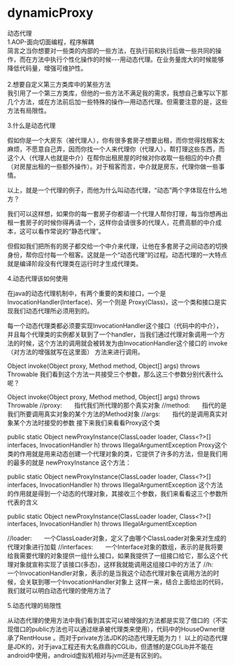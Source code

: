 # dynamicProxy
动态代理<br/>
1.AOP-面向切面编程，程序解耦<br/>
    简言之当你想要对一些类的内部的一些方法，在执行前和执行后做一些共同的操作，而在方法中执行个性化操作的时候---用动态代理。在业务量庞大的时候能够降低代码量，增强可维护性。
<br/><br/>
2.想要自定义第三方类库中的某些方法<br/>
    我引用了一个第三方类库，但他的一些方法不满足我的需求，我想自己重写以下那几个方法，或在方法前后加一些特殊的操作—用动态代理。但需要注意的是，这些方法有局限性。
    
3.什么是动态代理<br/>

假如你是一个大房东（被代理人），你有很多套房子想要出租，而你觉得找租客太麻烦，不愿意自己弄，因而你找一个人来代理你（代理人），帮打理这些东西，而这个人（代理人也就是中介）在帮你出租房屋的时候对你收取一些相应的中介费（对房屋出租的一些额外操作）。对于租客而言，中介就是房东，代理你做一些事情。

以上，就是一个代理的例子，而他为什么叫动态代理，“动态”两个字体现在什么地方？

我们可以这样想，如果你的每一套房子你都请一个代理人帮你打理，每当你想再出租一套房子的时候你得再请一个，这样你会请很多的代理人，花费高额的中介成本，这可以看作常说的“静态代理”。

但假如我们把所有的房子都交给一个中介来代理，让他在多套房子之间动态的切换身份，帮你应付每一个租客。这就是一个“动态代理”的过程。动态代理的一大特点就是编译阶段没有代理类在运行时才生成代理类。




4.动态代理该如何使用

在java的动态代理机制中，有两个重要的类和接口，一个是 InvocationHandler(Interface)、另一个则是 Proxy(Class)，这一个类和接口是实现我们动态代理所必须用到的。

每一个动态代理类都必须要实现InvocationHandler这个接口（代码中的中介），并且每个代理类的实例都关联到了一个handler，当我们通过代理对象调用一个方法的时候，这个方法的调用就会被转发为由InvocationHandler这个接口的 invoke（对方法的增强就写在这里面） 方法来进行调用。

Object invoke(Object proxy, Method method, Object[] args) throws Throwable
我们看到这个方法一共接受三个参数，那么这三个参数分别代表什么呢？

Object invoke(Object proxy, Method method, Object[] args) throws Throwable
//proxy:　　指代我们所代理的那个真实对象
//method:　　指代的是我们所要调用真实对象的某个方法的Method对象
//args:　　指代的是调用真实对象某个方法时接受的参数
接下来我们来看看Proxy这个类

public static Object newProxyInstance(ClassLoader loader, Class<?>[] interfaces,  InvocationHandler h)  throws IllegalArgumentException
Proxy这个类的作用就是用来动态创建一个代理对象的类，它提供了许多的方法，但是我们用的最多的就是 newProxyInstance 这个方法：

public static Object newProxyInstance(ClassLoader loader, Class<?>[] interfaces,  InvocationHandler h)  throws IllegalArgumentException
这个方法的作用就是得到一个动态的代理对象，其接收三个参数，我们来看看这三个参数所代表的含义

public static Object newProxyInstance(ClassLoader loader, Class<?>[] interfaces, InvocationHandler h) throws IllegalArgumentException

//loader:　　一个ClassLoader对象，定义了由哪个ClassLoader对象来对生成的代理对象进行加载
//interfaces:　　一个Interface对象的数组，表示的是我将要给我需要代理的对象提供一组什么接口，如果我提供了一组接口给它，那么这个代理对象就宣称实现了该接口(多态)，这样我就能调用这组接口中的方法了
//h:　　一个InvocationHandler对象，表示的是当我这个动态代理对象在调用方法的时候，会关联到哪一个InvocationHandler对象上
这样一来，结合上面给出的代码，我们就可以明白动态代理的使用方法了

5.动态代理的局限性

从动态代理的使用方法中我们看到其实可以被增强的方法都是实现了借口的（不实现借口的public方法也可以通过继承被代理类来使用），代码中的HouseOwner继承了RentHouse 。而对于private方法JDK的动态代理无能为力！
以上的动态代理是JDK的，对于java工程还有大名鼎鼎的CGLib，但遗憾的是CGLib并不能在android中使用，android虚拟机相对与jvm还是有区别的。
    
    
    
    
